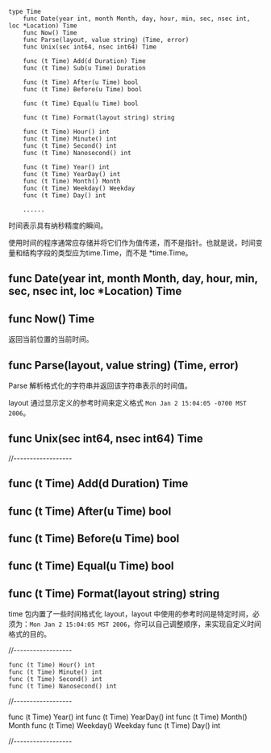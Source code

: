 ```
type Time
    func Date(year int, month Month, day, hour, min, sec, nsec int, loc *Location) Time
    func Now() Time
    func Parse(layout, value string) (Time, error)
    func Unix(sec int64, nsec int64) Time
    
    func (t Time) Add(d Duration) Time
    func (t Time) Sub(u Time) Duration

    func (t Time) After(u Time) bool
    func (t Time) Before(u Time) bool

    func (t Time) Equal(u Time) bool

    func (t Time) Format(layout string) string

    func (t Time) Hour() int
    func (t Time) Minute() int
    func (t Time) Second() int
    func (t Time) Nanosecond() int

    func (t Time) Year() int
    func (t Time) YearDay() int
    func (t Time) Month() Month
    func (t Time) Weekday() Weekday
    func (t Time) Day() int

    ......
```

时间表示具有纳秒精度的瞬间。

使用时间的程序通常应存储并将它们作为值传递，而不是指针。也就是说，时间变量和结构字段的类型应为time.Time，而不是 *time.Time。

## func Date(year int, month Month, day, hour, min, sec, nsec int, loc *Location) Time

## func Now() Time

返回当前位置的当前时间。

## func Parse(layout, value string) (Time, error)

Parse 解析格式化的字符串并返回该字符串表示的时间值。

layout 通过显示定义的参考时间来定义格式 `Mon Jan 2 15:04:05 -0700 MST 2006`。


## func Unix(sec int64, nsec int64) Time

//------------------

## func (t Time) Add(d Duration) Time

## func (t Time) After(u Time) bool

## func (t Time) Before(u Time) bool

## func (t Time) Equal(u Time) bool

## func (t Time) Format(layout string) string

time 包内置了一些时间格式化 layout，layout 中使用的参考时间是特定时间，必须为：`Mon Jan 2 15:04:05 MST 2006`，你可以自己调整顺序，来实现自定义时间格式的目的。

//------------------

    func (t Time) Hour() int
    func (t Time) Minute() int
    func (t Time) Second() int
    func (t Time) Nanosecond() int
//------------------

   func (t Time) Year() int
    func (t Time) YearDay() int
    func (t Time) Month() Month
    func (t Time) Weekday() Weekday
    func (t Time) Day() int

//------------------


